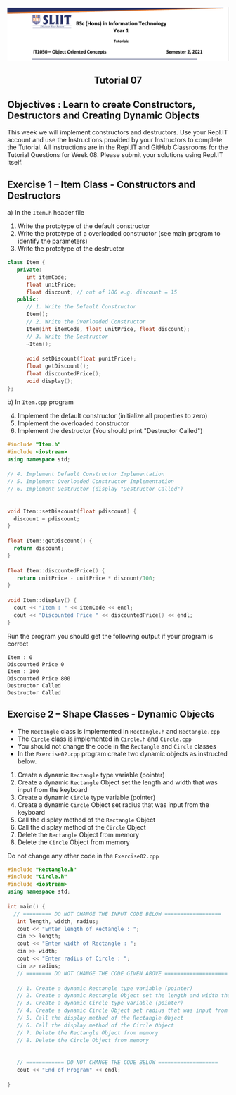 ![logo](/resources/tutelogo.png)

## <div align="center">Tutorial 07</div>

## Objectives : Learn to create Constructors, Destructors and Creating Dynamic Objects

This week we will implement constructors and destructors.  Use your Repl.IT account and use the Instructions provided by your Instructors to complete the Tutorial.  All instructions are in the Repl.IT and GitHub Classrooms for the Tutorial Questions for Week 08. Please submit your solutions using Repl.IT itself.


## Exercise 1 – Item Class - Constructors and Destructors
a)	In the ```Item.h``` header file

1.	Write the prototype of the default constructor
2.	Write the prototype of a overloaded constructor (see main program to identify the parameters)
3.	Write the prototype of the destructor


```c++
class Item {
   private:
      int itemCode;
      float unitPrice;
      float discount; // out of 100 e.g. discount = 15
   public:
      // 1. Write the Default Constructor
      Item();
      // 2. Write the Overloaded Constructor
      Item(int itemCode, float unitPrice, float discount);
      // 3. Write the Destructor
      ~Item();

      void setDiscount(float punitPrice);
      float getDiscount();
      float discountedPrice();
      void display();
};
```

b)	In ```Item.cpp``` program

4. Implement the default constructor (initialize all properties to zero)
5.	Implement the overloaded constructor
6.	Implement the destructor (You should print "Destructor Called")

```c++
#include "Item.h"
#include <iostream>
using namespace std;

// 4. Implement Default Constructor Implementation
// 5. Implement Overloaded Constructor Implementation
// 6. Implement Destructor (display "Destructor Called")


void Item::setDiscount(float pdiscount) {
  discount = pdiscount;
}

float Item::getDiscount() {
  return discount;
}

float Item::discountedPrice() {
   return unitPrice - unitPrice * discount/100;
}

void Item::display() {
  cout << "Item : " << itemCode << endl;
  cout << "Discounted Price " << discountedPrice() << endl;
}

```
  
Run the program you should get the following output if your program is correct
```
Item : 0
Discounted Price 0
Item : 100
Discounted Price 800
Destructor Called
Destructor Called
```

## Exercise 2 – Shape Classes - Dynamic Objects

* The ```Rectangle``` class is implemented in ```Rectangle.h``` and ```Rectangle.cpp```
* The ```Circle``` class is implemented in ```Circle.h``` and ```Circle.cpp```
* You should not change the code in the ```Rectangle``` and ```Circle``` classes
* In the ```Exercise02.cpp``` program create two dynamic objects as instructed below.

1.	Create a dynamic ```Rectangle``` type variable (pointer)
2.	Create a dynamic ```Rectangle``` Object set the length and width that was input from the keyboard
3.	Create a dynamic ```Circle``` type variable (pointer)
4.	Create a dynamic ```Circle``` Object set radius that was input from the keyboard
5.	Call the display method of the ```Rectangle``` Object
6.	Call the display method of the ```Circle``` Object
7.	Delete the ```Rectangle``` Object from memory
8.	Delete the ```Circle``` Object from memory

Do not change any other code in the ```Exercise02.cpp```

```c++
#include "Rectangle.h"
#include "Circle.h"
#include <iostream>
using namespace std;

int main() {
  // ========= DO NOT CHANGE THE INPUT CODE BELOW ==================
   int length, width, radius;
   cout << "Enter length of Rectangle : ";
   cin >> length;
   cout << "Enter width of Rectangle : ";
   cin >> width;
   cout << "Enter radius of Circle : ";
   cin >> radius;
   // ======== DO NOT CHANGE THE CODE GIVEN ABOVE ====================
   
   // 1. Create a dynamic Rectangle type variable (pointer)
   // 2. Create a dynamic Rectangle Object set the length and width that was input from the keyboard
   // 3. Create a dynamic Circle type variable (pointer)
   // 4. Create a dynamic Circle Object set radius that was input from the keyboard
   // 5. Call the display method of the Rectangle Object
   // 6. Call the display method of the Circle Object
   // 7. Delete the Rectangle Object from memory
   // 8. Delete the Circle Object from memory
  
  
   // ============ DO NOT CHANGE THE CODE BELOW ===================
   cout << "End of Program" << endl;
  
}
```

